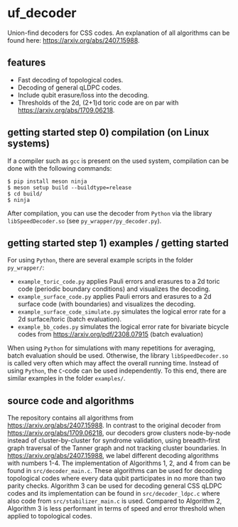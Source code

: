 # uf_decoder

Union-find decoders for CSS codes. An explanation of all algorithms can be found here: https://arxiv.org/abs/2407.15988.

## features
- Fast decoding of topological codes.
- Decoding of general qLDPC codes.
- Include qubit erasure/loss into the decoding.
- Thresholds of the 2d, (2+1)d toric code are on par with https://arxiv.org/abs/1709.06218.

## getting started step 0) compilation (on Linux systems)
If a compiler such as ```gcc``` is present on the used system, compilation can be done with the following commands:

```
$ pip install meson ninja
$ meson setup build --buildtype=release
$ cd build/
$ ninja
```
After compilation, you can use the decoder from ```Python``` via the library ```libSpeedDecoder.so``` (see ```py_wrapper/py_decoder.py```).

## getting started step 1) examples / getting started
For using ```Python```, there are several example scripts in the folder ```py_wrapper/```:
- ```example_toric_code.py``` applies Pauli errors and erasures to a 2d toric code (periodic boundary conditions) and visualizes the decoding.
- ```example_surface_code.py``` applies Pauli errors and erasures to a 2d surface code (with boundaries) and visualizes the decoding.
- ```example_surface_code_simulate.py``` simulates the logical error rate for a 2d surface/toric (batch evaluation).
- ```example_bb_codes.py``` simulates the logical error rate for bivariate bicycle codes from https://arxiv.org/pdf/2308.07915 (batch evaluation)

When using ```Python``` for simulations with many repetitions for averaging, batch evaluation should be used. Otherwise, the library ```libSpeedDecoder.so``` is called very often which may affect the overall running time. Instead of using ```Python```, the ```C```-code can be used independently. To this end, there are similar examples in the folder ```examples/```.

## source code and algorithms
The repository contains all algorithms from https://arxiv.org/abs/2407.15988. In contrast to the original decoder from https://arxiv.org/abs/1709.06218, our decoders grow clusters node-by-node instead of cluster-by-cluster for syndrome validation, using breadth-first graph traversal of the Tanner graph and not tracking cluster boundaries. In https://arxiv.org/abs/2407.15988, we label different decoding algorithms with numbers 1-4. The implementation of Algorithms 1, 2, and 4 from can be found in ```src/decoder_main.c```. These algorithms can be used for decoding topological codes where every data qubit participates in no more than two parity checks. Algorithm 3 can be used for decoding general CSS qLDPC codes and its implementation can be found in ```src/decoder_ldpc.c``` where also code from ```src/stabilizer_main.c``` is used. Compared to Algorithm 2, Algorithm 3 is less performant in terms of speed and error threshold when applied to topological codes.
